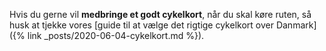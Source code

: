 Hvis du gerne vil **medbringe et godt cykelkort**, når du skal køre ruten, så husk at tjekke vores [guide til at vælge det rigtige cykelkort over Danmark]({% link _posts/2020-06-04-cykelkort.md %}).
